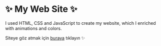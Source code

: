 # ✨ My Web Site ✨

I used HTML, CSS and JavaScript to create my website, which I enriched with animations and colors.

Siteye göz atmak için [buraya](file:///C:/Users/I%C5%9EIK/Downloads/Seymanur_Osmanoglu/index.html) tıklayın ✨
